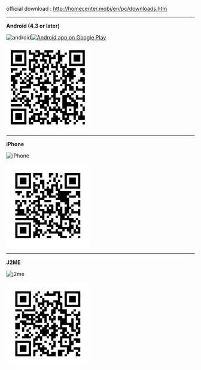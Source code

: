 official download : http://homecenter.mobi/en/pc/downloads.htm

***

**Android (4.3 or later)**

![android](http://homecenter.mobi/images/android.png)[![Android app on Google Play](https://developer.android.com/images/brand/en_app_rgb_wo_60.png)](https://play.google.com/store/apps/details?id=com.homecenter.mobi)

![android](https://github.com/javalovercn/client/raw/master/qr_imgs/qrapk.png)

***

**iPhone**

![iPhone](http://homecenter.mobi/images/apple.png)

![iphone](https://github.com/javalovercn/client/raw/master/qr_imgs/qrios.png)

***

**J2ME**

![j2me](http://homecenter.mobi/images/java.png)

![j2me](https://github.com/javalovercn/client/raw/master/qr_imgs/qrcode.png)
